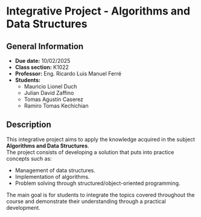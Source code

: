 # Integrative Project - Algorithms and Data Structures

## General Information
- **Due date:** 10/02/2025  
- **Class section:** K1022  
- **Professor:** Eng. Ricardo Luis Manuel Ferré  
- **Students:**  
  - Mauricio Lionel Duch  
  - Julian David Zaffino  
  - Tomas Agustin Caserez  
  - Ramiro Tomas Kechichian  

## Description
This integrative project aims to apply the knowledge acquired in the subject **Algorithms and Data Structures**.  
The project consists of developing a solution that puts into practice concepts such as:  
- Management of data structures.  
- Implementation of algorithms.  
- Problem solving through structured/object-oriented programming.  

The main goal is for students to integrate the topics covered throughout the course and demonstrate their understanding through a practical development.
